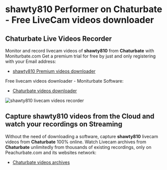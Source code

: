 # shawty810 Performer on Chaturbate - Free LiveCam videos downloader

## Chaturbate Live Videos Recorder

Monitor and record livecam videos of **shawty810** from **Chaturbate** with Moniturbate.com
Get a premium trial for free by just and only registering with your Email address:
* [shawty810 Premium videos downloader](https://moniturbate.com/request-demo-licence-key.html)

Free livecam videos downloader - Moniturbate Software:
* [Chaturbate videos downloader](https://moniturbate.com/moniturbate-download-software.html)

![shawty810 livecam videos recorder](https://peachurnet.com/templates/moniturbate-software.png)


## Capture shawty810 videos from the Cloud and watch your recordings on Streaming

Without the need of downloading a software, capture **shawty810** livecam videos from **Chaturbate** 100% online.
Watch Livecam archives from **Chaturbate** unlimitedly from thousands of existing recordings, only on Peachurbate.com and its websites network:
* [Chaturbate videos archives](https://peachurnet.com/)